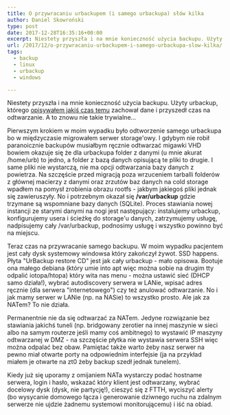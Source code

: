 ```yaml
---
title: O przywracaniu urbackupem (i samego urbackupa) słów kilka
author: Daniel Skowroński
type: post
date: 2017-12-28T16:35:16+00:00
excerpt: Niestety przyszła i na mnie konieczność użycia backupu. Użyty urbackup, którego opisywałem jakiś czas temu zachował dane i przyszedł czas na odtwarzanie. A to znowu nie takie trywialne...
url: /2017/12/o-przywracaniu-urbackupem-i-samego-urbackupa-slow-kilka/
tags:
  - backup
  - linux
  - urbackup
  - windows

---
```

Niestety przyszła i na mnie konieczność użycia backupu. Użyty urbackup, którego [opisywałem jakiś czas temu][1] zachował dane i przyszedł czas na odtwarzanie. A to znowu nie takie trywialne...

Pierwszym krokiem w moim wypadku było odtworzenie samego urbackupa bo w międzyczasie migrowałem serwer storage'owy. I gdybym nie robił paranoicznie backupów musiałbym ręcznie odtwarzać migawki VHD bowiem okazuje się że dla urbackupa folder z danymi (u mnie akurat /home/urb) to jedno, a folder z bazą danych opisującą te pliki to drugie. I same pliki nie wystarczą, nie ma opcji odtwarzania bazy danych z powietrza. Na szczęście przed migracją poza wrzuceniem tarballi folderów z głównej macierzy z danymi oraz zrzutów baz danych na cold storage wpadłem na pomysł zrobienia obrazu rootfs - jakbym jakiegoś pliki jednak się zawieruszyły. No i potrzebnym okazał się **/var/urbackup** gdzie trzymane są wspomniane bazy danych (SQLite). Proces stawiania nowej instancji ze starymi danymi na nogi jest następujący: instalujemy urbackup, konfigurujemy usera i ścieżkę do storage'u danych, zatrzymujemy usługę, nadpisujemy cały /var/urbackup, podnosimy usługę i wszystko powinno być na miejscu.

Teraz czas na przywracanie samego backupu. W moim wypadku pacjentem jest cały dysk systemowy windowsa który zakończył żywot. SSD happens. Płyta "UrBackup restore CD" jest jak cały urbackup - mało opisowa. Bootuje ona małego debiana (który umie into apt więc można sobie na drugim tty odpalić iotopa/htopa) który wita nas menu - można ustawić sieć (DHCP samo działa!), wybrać autodiscovery serwera w LANie, wpisać adres ręcznie (dla serwera "internetowego") czy też anulować odtwarzanie. No i jak mamy serwer w LANie (np. na NASie) to wszystko prosto. Ale jak za NATem? To nie działa.

Permanentnie nie da się odtwarzać za NATem. Jedyne rozwiązanie bez stawiania jakichś tuneli (np. bridgowany zerotier na innej maszynie w sieci albo na samym routerze jeśli mamy coś ambitnego) to wystawić IP maszyny odtwarzanej w DMZ - na szczęście płytka nie wystawia serwera SSH więc można odpalać bez obaw. Pamiętać także warto żeby nasz serwer na pewno miał otwarte porty na odpowiednim interfejsie (ja na przykład miałem je otwarte na zt0 żeby backup szedł jednak tunelem).

Kiedy już się uporamy z omijaniem NATa wystarczy podać hostname serwera, login i hasło, wskazać który klient jest odtwarzany, wybrać docelowy dysk (dysk, nie partycję!), cieszyć się z FTTH, wyciszyć alerty (bo wysycanie domowego łącza i generowanie dziwnego ruchu na zdalnym serwerze nie ujdzie żadnemu systemowi monitorującemu) i iść na obiad.

 [1]: https://blog.dsinf.net/2017/07/prosty-choc-nie-zawsze-trywialny-w-obsludze-system-backupowania-urbackup/
